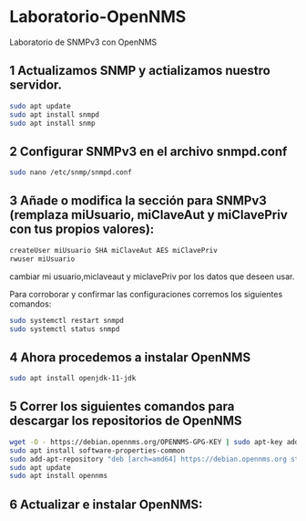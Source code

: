 # Laboratorio-OpenNMS
Laboratorio de SNMPv3 con OpenNMS

## 1 Actualizamos SNMP y actializamos nuestro servidor.

```bash
sudo apt update
sudo apt install snmpd
sudo apt install snmp
```

## 2  Configurar SNMPv3 en el archivo snmpd.conf

```bash
sudo nano /etc/snmp/snmpd.conf
```
## 3 Añade o modifica la sección para SNMPv3 (remplaza miUsuario, miClaveAut y miClavePriv con tus propios valores):

```bash
createUser miUsuario SHA miClaveAut AES miClavePriv
rwuser miUsuario
```
cambiar mi usuario,miclaveaut y miclavePriv por los datos que deseen usar.

Para corroborar y confirmar las configuraciones corremos los siguientes comandos:

```bash
sudo systemctl restart snmpd
sudo systemctl status snmpd
```

## 4 Ahora procedemos a instalar OpenNMS

```bash
sudo apt install openjdk-11-jdk
```

## 5 Correr los siguientes comandos para descargar los repositorios de OpenNMS

```bash
wget -O - https://debian.opennms.org/OPENNMS-GPG-KEY | sudo apt-key add -
sudo apt install software-properties-common
sudo add-apt-repository "deb [arch=amd64] https://debian.opennms.org stable main"
sudo apt update
sudo apt install opennms
```

## 6 Actualizar e instalar OpenNMS:

```bash
